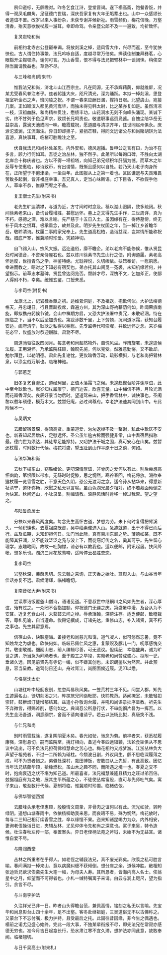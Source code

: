 <!-- { "loadSidebar": true } -->
　　夙仰道标，无繇瞻对。昨冬乞食江浒，登堂晋谒。遂下榻高斋，饱餐香饭，并得一观凤毛麟角，足征德门世瑞，深庆吾家复有大年无垢辈出也。山中一众感颂长者道谊不置。改岁以来人事纷杂，未获专谢并候新祉。雨雪频仍，梅花信晚，万壑清香，殆天意欲俟杖履一游耳。幸即命驾。令亲暨公郎不及一一遍致，均祈致怀。

　　复灵岩轮和尚

　　前相约北寺古公登巅奉谒。将放剡溪之棹，适风雪大作，兴尽而返，至今犹怏怏也。古人谓住持事繁，法兄吟咏自适，度越寻常万倍矣。捧读佳制兼拜彝茗，心眼豁开尘襟顿涤，谢何可言。万山香雪，恨不得与法兄把臂林中一谈阔愫。稍俟空隙当面请教益也。草泐不尽。

　　与三峰和尚(附来书)

　　惟我法兄和尚，济北斗山江西宗主。凡在同源，无不承辉藉荫，仰就维屏，况某尤受春风眷注者乎。兹者躬逢大庆，咫尺清光，深为踊跃。本拟一棹剡溪，思登祖室听金石之声，班冈陵之祝。不谓一春来应酬日溷，撑持日艰。北望虞山，宛接几案。正如颖滨入都见黄河嵩华，而独未得见韩太尉，比之某亦复如是。虽然清凉一枝，汉祖血脉，和尚精神贯注，懋绩丰功，山花涧水无刻不向峰头涌现。某诚下劣，终不甘列于色见声求，致烦长兄呵责也。敬遣职事远赍凫酱。自愧尘陪华岳无益崇高，露滴天池或同一味。瞻霞载祝，愿道腊与清凉齐年，住世同赵州俱永。庶滹沱波澜，江流海注。异日卸却担子，紧捎芒鞋，得同文远诸公与和尚赌胡饼为法喜游，真快事耳。临楮可胜瞻注之至。

　　伏自我法兄和尚补处圣恩，内外安和，德风遐播。鲁申公之言有曰，为治不在多言，顾力行何如耳。吾徒之治丛林，独不然乎。此弟所以每询口碑，不胜向太湖北岸合十称庆者也。方以不得一埽祖塔，向知己弟兄倾积年肝膈为憾。而草木之年反辱专使惠临，称诗致币，有出谓情，既惭且感何以自处。若乃天山老子肉身所在，正所望于不倦津梁，一坐百年。此图报从上之第一着也。区区谦退与夫畏难畏苦致多起倒，皆非祖庭幸事。吾兄真人，定当心味斯语。灯下目昏，不欲假手他人。草率不恭，惟原而宥之不备。

　　复王僧士先生(附来书)

　　老先生旷达清襟，与道为近，方寸间时时念及。秪以湖山迥隔，致多疏阔。秋间徐素老来山，备询台履增胜，甚慰远怀。墓上之文得先生手作，三世周详，真为不朽。感德之深，难以言喻。先严慈于十五日入土。虽因缘有在，得侍墓傍，终无补于风木之恨耳。极承垂念，故并及此。明岁先生杖国之年，当一棹江乡首瞻华岳，敬聆清诲。杖履二事附家兄奉上。先生道高松柏，造诣益深，岂常情所能称祝哉。腊底严寒，惟冀顺时珍爱。凭颖神切。

　　自飞锡入山，宗风大振。远迩道俗，靡不瞻企。弟以老病不能修候，惟从贤昆处时闻德音，不啻亲侍座右也。兹以练川徐素书先生山行之便，附询道履。素老高怀远度，世擅青乌之学，神鉴特绝。尤耽禅悦，久切皈依。扶筇奉访，一慰夙愿。幸进而教之，晤对之下知必有宿契也。弟亦托其山间觅一菟裘，未知机缘若何，并望指示。前草忠孝墓碑，贤昆曾达阅览否。颓龄才尽，深愧不文，乞加斧正，使鄙人得附不朽，幸矣。统惟玄鉴，口授未悉。

　　与李司空(附复书)

　　龙旗北上，记岩桂香飘之初。适维絷洞庭，不及祖送，抱歉何似。大护法峻德格天，丹忠翊日。行且晋跻揆席，霖遍方州，其为深山野衲藉荫何如。昨闻荣旆南旋，即拟携舟躬候节钺。会山中禅期方启，又恐大护法署中贵冗，未敢轻溷。恃在照临之下，当不以后至加责也。第跋涉数千里，上下劳顿，况涧道冰霜，获知台履安适，阖府清宁，耿耿之私得以稍慰。先专监寺代叩崇墀，并致远怀之念。来岁梅花必早，俟盛放时恭迎黼黻。肃泐不尽。

　　周道驰驱往返四阅月。每念老和尚超然物外，自愧风尘。昨甫旋署，未遑遣候法履。正用溯怀，乃承监院枉顾，翰贶先施，何以克受。然雅意勤惓，又不敢却。勉尔拜登，以勒明德。肃此先复谢忱。更俟暗香浮动，疏影横斜，与老和尚把臂林泉，以涤尘俗万斛也。临楮神驰。

　　与郭蕙芝

　　旧冬复乞食澄江，道经珂里，正值木落霜飞之候。未遑趋觐台阶并谢厚谊，此中至今耿歉也。献岁知杖履康宁，德门迪吉，欣喜无量。山中梅信不待，月轮光满而花瓣香深矣。良辰好景当勿后时。望道驾来山，把手香雪林中，诚快事也。圣阇黎以耆年硕德，模范木叉。兹暂归庵，必过谒尊府。幸老护法速其同到山中。专此附候不一。

　　与吴炳文

　　去腊留宿景琛，得晤高贤。重蒙道爱，匆匆返棹不及一罄谢，私此中歉仄不安也。新春知起居增庆，足慰远怀。圣公虽年逾古稀而强健非常，山中耆宿屈指称最。德门世为须达，其徒辈足能撑持。又叨护法干城之固，真可安心在山矣。兹暂还杖履，时附数行代候。梅花将盛，望玉趾到山作平原十日之谈，何如。

　　与法华海和尚

　　去秋下榻东山，窃聆绪论。更叨深情厚谊，非骨肉之爱何以有此。别后尝想高怀幽韵，第恨限以带水，无繇时时促膝，思之惘然。寒谷春回，梅花将放。渴欲奉邀杖履一览香雪之胜，不意天色久阴，恐公无渡河之念。适令孙从拈华来，得悉新祉清宁，道怀弥畅，欣慰之私无以言喻。虽山色湖光晨夕相对，终不若觌面倾倒之为快耳。秋间还山，小咏录呈，别幅请教。浪静风恬时肯移一棹过我否。望之望之。

　　与陆鲁詹居士

　　分袂以来春风两度矣。每念先生高怀古道，梦想为劳。未卜何时复得把臂溪头，一倾积愫也。去夏祖席既虚，吴中缁素催迫入山。急遽就道，出于不得已而后行。兹及瓜期，未知卸担何日。法门当此际，真有百川东颓之势。薄德如某，既不能障其狂澜，又不能效泛泛之凫与波上下，而徒窃灯传之名，奚其可乎。先生留心理学，志趣略同，故敢一吐胸襟，谅必有以教我也。适以便邮，附讯起居。扶风绛帐，想多乐也。湖滨三月花放莺啼，遥盻停云曷胜恋恋。

　　复李司空

　　岩壑秋深，蒹葭思切。忽云翰之来询，正天香之始吐。篮舆入山，与山谷当年佳话亦复不远。肃候清辉，临楮瞻切。

　　复南音张大尹(附来书)

　　尝读摩诘饭覆釜山僧诗，语语见道。不意叔世中继辋川之风如先生者，深心厚谊，殆有过之。一众罔不合指加额，仰祝德门无疆之庆。第盛暑中漫，及台从为不安耳。近复乞食山村，未获鼓云间之棹。辱承瑶翰，深荷注存。适乏便邮，致稽裁答，尊札见谕，自当遵命。俟殿记撰成，订诸先达，重修山志，补入诸贤，真不朽之事也。先生其留意焉。

　　信宿山头，快聆麈诲。备接老和尚慈光和霭，道气凝人，似可悠然忘暑，竟不知烛龙之为虐也。欣快何如。临岐已佩仁风之惠，复蒙贶及豚儿一门，叨厚感愧交并。敬谢敬谢。细阅山志，前人编辑尽善，可无遗议。但续纪　幸临盛典，诚为旷世之遇，所当急为拜飏者也。至于殿工之早竣，实赖老和尚赞成盛心。拟附一记，垂诸久远。因见前贤先有寺记一编，似不嫌其创也。未识朗鉴以为然否。并此预恳，容当呈教。道驾何日还山，舟过胥江，尚图面候近履。泥叩以悉。

　　与恪庭沈太史

　　山塘红叶中轻舠夜别，忽忽两易秋风矣。一笠荒村三年不见。问尝入郡，知先生迹遍名山，徒切剡溪之兴。昨掠旅兄同诣毗耶，快聆教范。适闻掩室，未敢轻扣崇轩。鼓枻烟汀徒增郁结耳。兹遣小孙敬询台履，并吼和尚语录拙序呈教。祈先生不弃微言，得赐斧削，感何如之。典谒忍公所恳行状，不审能彻片晷为一挥否。以先生金汤吾道，洞悉纲宗，舍而不请向谁请乎。若云以张杨比拟，真唐突不浅。

　　与仁兄和尚

　　别时雨雪载涂，遂复阴阴夏木矣。春光如驶，驰念为劳。前禅者来，获悉杖履康强，深慰悬切。嗣而监院至，挑灯相向，备述今春四远辐辏，法轮食轮俱从不思议中流出，可不负法兄担荷佛祖慧命之苦心也。梅花相约又成梦游。江浙丛林负大声望于祖苑者，不过一二所赖为砥柱。今颓波日剧，外议风生，繇不思临深履薄之戒，可不为贤者惜之。弟僻处深村，栽田博饭，安敢曰从上先哲，有此高致。因忆当年法兄结茆华顶，拾橡燃松，虽山木之趣不同，而所遇之境一也。春夏之交不时，抱病衰迈之状不堪为知己道。所最喜者，法兄福慧兼隆且精力之旺过弟百倍。兹据祖庭有为之地，展其生平所蕴之心，不徒使丛席富殷，直可与先师吐气矣。寓子来山，敬泐数行代候。夏制将临，惟冀顺时珍摄。临楮依依。

　　与佛华智铠西堂

　　去腊峰头承老侄惠顾，殷殷情文周挚，非骨肉之谊何以有此。流光如驶，转盻绿阴。遥想山塘春雨中，依依杨柳助我来思，而良晤不易，殊为惘然。梅花放时，每与二三知己相订续香雪之胜，卒以缘悭不果。迩来知诸昆竭力为众，内外相安，更询老侄操诣日进，夹辅丛林，尤见仰体令先和尚之深意也。寓子来吴，特令造候。杜注春秋左传一部，奉置案头。异日老侄柄法苑之斧钺，未始不为无益耳。诸惟自爱不尽。

　　与隆润西堂

　　丛林之所重者在乎得人。如老侄之辅我法兄，真不废光彩矣。欣羡之私可胜言喻。春间满拟一棹来山，竟以病魔纠缠不获倾倒。想分座之余，道候冲胜。敝相知张迪哲兄欲求俟斋先生大笔一幅，为母夫人寿。其所恳者，皆海内高人名士。俟翁星中之月，仰望而不可得者也。小札一缄特嘱寓子来请。白云与涧上咫尺，望为指引。余言不尽。

　　与斗南李护法

　　久注祥光已非一日。昨者山头得瞻台范，兼佩高情，铭刻之私无以言喻。先宝华和尚息影台山四十余年，足不出壑。客冬赴继祖庭，三吴道俗无不以古佛称之。又蒙台下不忘付嘱，极力护持，且受最后之托。此固往昔因缘，非今生之偶遇也。榻前之诺尤见盛心始终。完此一段大事，不独某辈衔报不尽，即先法兄在常寂亦感德无穷也。准今月吉日起龛长行，恐水肃江寒不宜久滞，想护法亦同此意，故敢奉闻。临楮翘切。

　　与日千吴高士(附来札)

